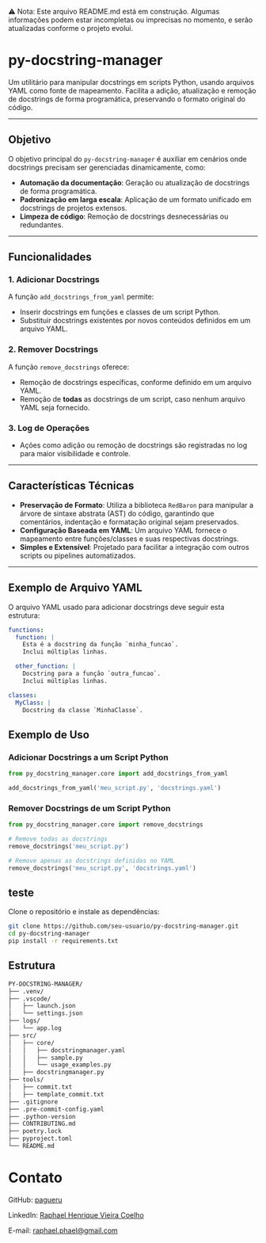 ⚠️ Nota: Este arquivo README.md está em construção. Algumas informações podem estar incompletas ou imprecisas no momento, e serão atualizadas conforme o projeto evolui.

# py-docstring-manager

Um utilitário para manipular docstrings em scripts Python, usando arquivos YAML como fonte de mapeamento. Facilita a adição, atualização e remoção de docstrings de forma programática, preservando o formato original do código.

---

## **Objetivo**

O objetivo principal do `py-docstring-manager` é auxiliar em cenários onde docstrings precisam ser gerenciadas dinamicamente, como:
- **Automação da documentação**: Geração ou atualização de docstrings de forma programática.
- **Padronização em larga escala**: Aplicação de um formato unificado em docstrings de projetos extensos.
- **Limpeza de código**: Remoção de docstrings desnecessárias ou redundantes.

---

## **Funcionalidades**

### 1. **Adicionar Docstrings**
A função `add_docstrings_from_yaml` permite:
- Inserir docstrings em funções e classes de um script Python.
- Substituir docstrings existentes por novos conteúdos definidos em um arquivo YAML.

### 2. **Remover Docstrings**
A função `remove_docstrings` oferece:
- Remoção de docstrings específicas, conforme definido em um arquivo YAML.
- Remoção de **todas** as docstrings de um script, caso nenhum arquivo YAML seja fornecido.

### 3. **Log de Operações**
- Ações como adição ou remoção de docstrings são registradas no log para maior visibilidade e controle.

---

## **Características Técnicas**

- **Preservação de Formato**: Utiliza a biblioteca `RedBaron` para manipular a árvore de sintaxe abstrata (AST) do código, garantindo que comentários, indentação e formatação original sejam preservados.
- **Configuração Baseada em YAML**: Um arquivo YAML fornece o mapeamento entre funções/classes e suas respectivas docstrings.
- **Simples e Extensível**: Projetado para facilitar a integração com outros scripts ou pipelines automatizados.

---

## **Exemplo de Arquivo YAML**

O arquivo YAML usado para adicionar docstrings deve seguir esta estrutura:

```yaml
functions:
  function: |
    Esta é a docstring da função `minha_funcao`.
    Inclui múltiplas linhas.

  other_function: |
    Docstring para a função `outra_funcao`.
    Inclui múltiplas linhas.

classes:
  MyClass: |
    Docstring da classe `MinhaClasse`.
```
## **Exemplo de Uso**

### Adicionar Docstrings a um Script Python

```python
from py_docstring_manager.core import add_docstrings_from_yaml

add_docstrings_from_yaml('meu_script.py', 'docstrings.yaml')
```
### Remover Docstrings de um Script Python

```python
from py_docstring_manager.core import remove_docstrings

# Remove todas as docstrings
remove_docstrings('meu_script.py')

# Remove apenas as docstrings definidas no YAML
remove_docstrings('meu_script.py', 'docstrings.yaml')
```

## **teste**

Clone o repositório e instale as dependências:

```bash
git clone https://github.com/seu-usuario/py-docstring-manager.git
cd py-docstring-manager
pip install -r requirements.txt
```


## Estrutura

```bash
PY-DOCSTRING-MANAGER/
├── .venv/
├── .vscode/
│   ├── launch.json
│   └── settings.json
├── logs/
│   └── app.log
├── src/
│   ├── core/
│   │   ├── docstringmanager.yaml
│   │   ├── sample.py
│   │   └── usage_examples.py
│   ├── docstringmanager.py
├── tools/
│   ├── commit.txt
│   ├── template_commit.txt
├── .gitignore
├── .pre-commit-config.yaml
├── .python-version
├── CONTRIBUTING.md
├── poetry.lock
├── pyproject.toml
└── README.md
```


# Contato

GitHub: [pagueru](https://github.com/pagueru/)

LinkedIn: [Raphael Henrique Vieira Coelho](https://www.linkedin.com/in/raphaelhvcoelho/)

E-mail: [raphael.phael@gmail.com](mailto:raphael.phael@gmail.com)

